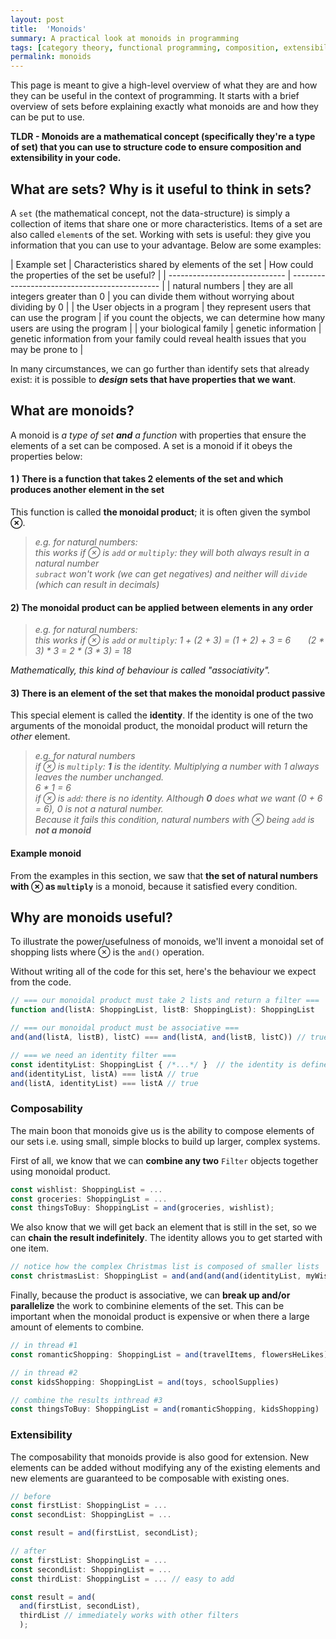 ```yaml
---
layout: post
title:  'Monoids'
summary: A practical look at monoids in programming
tags: [category theory, functional programming, composition, extensibility]
permalink: monoids
---
```


This page is meant to give a high-level overview of what they are and how they can be useful in the context of programming. 
It starts with a brief overview of sets before explaining exactly what monoids are and how they can be put to use.

**TLDR - Monoids are a mathematical concept (specifically they're a type of set) that you can use to structure code to ensure composition and extensibility in your code.**

## What are sets? Why is it useful to think in sets?

A `set` (the mathematical concept, not the data-structure) is simply a collection of items that share one or more characteristics. Items of a set are also called `element`s of the set. Working with sets is useful: they give you information that you can use to your advantage. Below are some examples:

| Example set                   | Characteristics shared by elements of the set | How could the properties of the set be useful?                                           |
| ----------------------------- | --------------------------------------------- |
| natural numbers               | they are all integers greater than 0          | you can divide them without worrying about dividing by 0                                 |
| the User objects in a program | they represent users that can use the program | if you count the objects, we can determine how many users are using the program          |
| your biological family        | genetic information                           | genetic information from your family could reveal health issues that you may be prone to |

In many circumstances, we can go further than identify sets that already exist: it is possible to ***design* sets that have properties that we want**.

## What are monoids?

A monoid is _a type of set **and** a function_ with properties that ensure the elements of a set can be composed. A set is a monoid if it obeys the properties below:

#### 1 ) There is a <span class="tooltip" data-tooltip="we call a function that take 2 arguments and produce one output a 'bifunction'">function that takes 2 elements</span> of the set and which produces another element in the set

This function is called <span class="tooltip" data-tooltip="It doesn't have to be a product - it's just a name">**the monoidal product**</span>; it is often given the symbol **⊗**.

> *e.g. for natural numbers:  
> this works if ⊗ is `add` or `multiply`: they will both always result in a natural number  
> `subract` won't work (we can get negatives) and neither will `divide` (which can result in decimals)*

#### 2) The monoidal product can be applied between elements in any order

> *e.g. for natural numbers:  
> this works if ⊗ is `add` or `multiply`: 1 + (2 + 3) = (1 + 2) + 3 = 6 &nbsp; &nbsp;&nbsp;&nbsp; (2 * 3) * 3 = 2 * (3 * 3) = 18*

*Mathematically, this kind of behaviour is called "associativity".*

#### 3) There is an element of the set that makes the monoidal product passive

This special element is called the **identity**. If the identity is one of the two arguments of the monoidal product, the monoidal product will return the _other_ element.

>   *e.g. for natural numbers  
> if ⊗ is `multiply`: **1** is the identity. Multiplying a number with 1 always leaves the number unchanged.   
6 * 1 = 6   
> if ⊗ is `add`: there is no identity. Although **0** does what we want (0 + 6 = 6), 0 is not a natural number.  
> Because it fails this condition, natural numbers with ⊗ being `add` is **not a monoid***

#### Example monoid 

From the examples in this section, we saw that **the set of natural numbers with ⊗ as `multiply`** is a monoid, because it satisfied every condition.


## Why are monoids useful?

To illustrate the power/usefulness of monoids, we'll invent a monoidal set of shopping lists where ⊗ is the `and()` operation.

Without writing all of the code for this set, here's the behaviour we expect from the code.

```typescript
// === our monoidal product must take 2 lists and return a filter ===
function and(listA: ShoppingList, listB: ShoppingList): ShoppingList

// === our monoidal product must be associative ===
and(and(listA, listB), listC) === and(listA, and(listB, listC)) // true

// === we need an identity filter ===
const identityList: ShoppingList { /*...*/ }  // the identity is defined somewhere
and(identityList, listA) === listA // true
and(listA, identityList) === listA // true
```

### Composability 

The main boon that monoids give us is the ability to compose elements of our sets i.e. using small, simple blocks to build up larger, complex systems.

First of all, we know that we can **combine any two** `Filter` objects together using monoidal product. 

```typescript
const wishlist: ShoppingList = ... 
const groceries: ShoppingList = ... 
const thingsToBuy: ShoppingList = and(groceries, wishlist);
```

We also know that we will get back an element that is still in the set, so we can **chain the result indefinitely**.
The identity allows you to get started with one item.

```typescript
// notice how the complex Christmas list is composed of smaller lists
const christmasList: ShoppingList = and(and(and(and(identityList, myWishlist), momWishlist), dadWishlist), sisterWishlist)
```

Finally, because the product is associative, we can **break up and/or parallelize** the work to combinine elements of the set.
This can be important when the monoidal product is expensive or when there a large amount of elements to combine.  

```typescript
// in thread #1
const romanticShopping: ShoppingList = and(travelItems, flowersHeLikes) 

// in thread #2
const kidsShopping: ShoppingList = and(toys, schoolSupplies)

// combine the results inthread #3
const thingsToBuy: ShoppingList = and(romanticShopping, kidsShopping) 
```

### Extensibility

The composability that monoids provide is also good for extension. 
New elements can be added without modifying any of the existing elements and new elements are guaranteed to be composable with existing ones.

```typescript
// before
const firstList: ShoppingList = ...
const secondList: ShoppingList = ...

const result = and(firstList, secondList);

// after
const firstList: ShoppingList = ...
const secondList: ShoppingList = ...
const thirdList: ShoppingList = ... // easy to add

const result = and(
  and(firstList, secondList), 
  thirdList // immediately works with other filters
  );
```